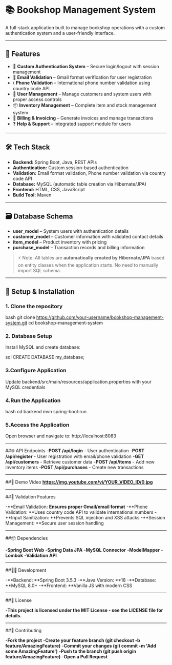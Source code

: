 # 📚 Bookshop Management System

A full-stack application built to manage bookshop operations with a custom authentication system and a user-friendly interface.

---

## 🚀 Features

- 🔐 **Custom Authentication System** – Secure login/logout with session management  
- 📧 **Email Validation** – Gmail format verification for user registration  
- 📞 **Phone Validation** – International phone number validation using country code API  
- 👥 **User Management** – Manage customers and system users with proper access controls  
- 📦 **Inventory Management** – Complete item and stock management system  
- 🧾 **Billing & Invoicing** – Generate invoices and manage transactions  
- ❓ **Help & Support** – Integrated support module for users  

---

## 🛠 Tech Stack

- **Backend:** Spring Boot, Java, REST APIs  
- **Authentication:** Custom session-based authentication  
- **Validation:** Email format validation, Phone number validation via country code API  
- **Database:** MySQL (automatic table creation via Hibernate/JPA)  
- **Frontend:** HTML, CSS, JavaScript  
- **Build Tool:** Maven  

---

## 🗃️ Database Schema

- **user_model** – System users with authentication details  
- **customer_model** – Customer information with validated contact details  
- **item_model** – Product inventory with pricing  
- **purchase_model** – Transaction records and billing information  

> ⚡ Note: All tables are **automatically created by Hibernate/JPA** based on entity classes when the application starts. No need to manually import SQL schema.

---

## 🔧 Setup & Installation

### 1. Clone the repository
bash
git clone https://github.com/your-username/bookshop-management-system.git
cd bookshop-management-system

### 2. Database Setup

Install MySQL and create database:

sql
CREATE DATABASE my_database;
### 3.Configure Application

Update backend/src/main/resources/application.properties with your MySQL credentials

### 4.Run the Application

bash
cd backend
mvn spring-boot:run
### 5.Access the Application

Open browser and navigate to: http://localhost:8083

---

##🌐 API Endpoints
-**POST /api/login** - User authentication
-**POST /api/register** - User registration with email/phone validation
-**GET /api/customers** - Retrieve customer data
-**POST /api/items** - Add new inventory items
-**POST /api/purchases** - Create new transactions

---

##📸 Demo Video
**https://img.youtube.com/vi/YOUR_VIDEO_ID/0.jpg**

---

##🚦 Validation Features

-**Email Validation: **Ensures proper Gmail/email format**
-**Phone Validation: **Uses country code API to validate international numbers
-**Input Sanitization: **Prevents SQL injection and XSS attacks
-**Session Management: **Secure user session handling

---

##📦 Dependencies

-**Spring Boot Web**
-**Spring Data JPA**
-**MySQL Connector**
-**ModelMapper**
-**Lombok**
-**Validation API**

---

##👨‍💻 Development

-**Backend: **Spring Boot 3.5.3
-**Java Version: **18
-**Database: **MySQL 8.0+
-**Frontend: **Vanilla JS with modern CSS

---

##📝 License

-**This project is licensed under the MIT License - see the LICENSE file for details.**

---

##🤝 Contributing

-**Fork the project**
-**Create your feature branch (git checkout -b feature/AmazingFeature)**
-**Commit your changes (git commit -m 'Add some AmazingFeature')**
-**Push to the branch (git push origin feature/AmazingFeature)**
-**Open a Pull Request**
